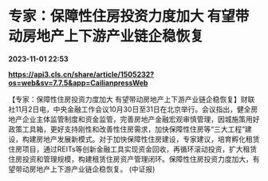 # 专家：保障性住房投资力度加大 有望带动房地产上下游产业链企稳恢复

**2023-11-01 22:53**

**https://api3.cls.cn/share/article/1505232?os=web&sv=7.7.5&app=CailianpressWeb**

【专家：保障性住房投资力度加大 有望带动房地产上下游产业链企稳恢复】财联社11月2日电，中央金融工作会议10月30日至31日在北京举行。会议指出，健全房地产企业主体监管制度和资金监管，完善房地产金融宏观审慎管理，因城施策用好政策工具箱，更好支持刚性和改善性住房需求，加快保障性住房等“三大工程”建设，构建房地产发展新模式。对于加快保障性住房建设，专家建议，培育孵化租赁住房项目，通过REITs等创新金融工具实现资金回收，再循环滚动投资，扩大租赁住房投资和管理规模，构建租赁住房资产管理闭环。保障性住房投资力度加大，有望带动房地产上下游产业链企稳恢复。 (中证报)